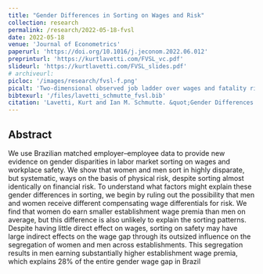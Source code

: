 ```yaml
---
title: "Gender Differences in Sorting on Wages and Risk"
collection: research
permalink: /research/2022-05-18-fvsl
date: 2022-05-18
venue: 'Journal of Econometrics'
paperurl: 'https://doi.org/10.1016/j.jeconom.2022.06.012'
preprinturl: 'https://kurtlavetti.com/FVSL_vc.pdf'
slideurl: 'https://kurtlavetti.com/FVSL_slides.pdf'
# archiveurl: 
picloc: '/images/research/fvsl-f.png'
picalt: 'Two-dimensional observed job ladder over wages and fatality risk for men and women' 
bibtexurl: '/files/lavetti_schmutte_fvsl.bib'
citation: 'Lavetti, Kurt and Ian M. Schmutte. &quot;Gender Differences in Sorting on Wages and Risk.&quot; 2021. <i>Accepted Journal of Econometrics</i>.'
---
```


## Abstract

We use Brazilian matched employer–employee data to provide new evidence on gender disparities in labor market sorting on wages and workplace safety. We show that women and men sort in highly disparate, but systematic, ways on the basis of physical risk, despite sorting almost identically on financial risk. To understand what factors might explain these gender differences in sorting, we begin by ruling out the possibility that men and women receive different compensating wage differentials for risk. We find that women do earn smaller establishment wage premia than men on average, but this difference is also unlikely to explain the sorting patterns. Despite having little direct effect on wages, sorting on safety may have large indirect effects on the wage gap through its outsized influence on the segregation of women and men across establishments. This segregation results in men earning substantially higher establishment wage premia, which explains 28% of the entire gender wage gap in Brazil
